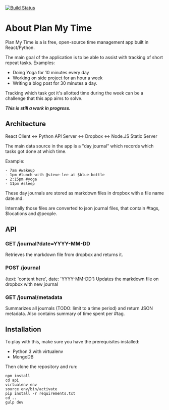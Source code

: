 [![Build Status](https://travis-ci.org/mb-dev/plan-my-time.svg?branch=master)](https://travis-ci.org/mb-dev/plan-my-time/)

# About Plan My Time
Plan My Time is a is free, open-source time management app built in React/Python.

The main goal of the application is to be able to assist with tracking of short repeat tasks.
Examples:
- Doing Yoga for 10 minutes every day
- Working on side project for an hour a week
- Writing a blog post for 30 minutes a day.

Tracking which task got it's allotted time during the week can be a challenge that this app aims to solve.

***This is still a work in progress.***

## Architecture

React Client <-> Python API Server       <-> Dropbox
             <-> Node.JS Static Server

The main data source in the app is a "day journal" which records which tasks got done at which time.

Example:
```
- 7am #wakeup
- 1pm #lunch with @steve-lee at $blue-bottle
- 2:15pm #yoga
- 11pm #sleep
```

These day journals are stored as markdown files in dropbox with a file name date.md.

Internally those files are converted to json journal files, that contain #tags, $locations and @people.

## API

### GET /journal?date=YYYY-MM-DD
Retrieves the markdown file from dropbox and returns it.

### POST /journal
{text: 'content here', date: 'YYYY-MM-DD'}
Updates the markdown file on dropbox with new journal

### GET /journal/metadata
Summarizes all journals (TODO: limit to a time period) and return JSON metadata. Also contains summary of time spent per #tag.

## Installation
To play with this, make sure you have the prerequisites installed:
- Python 3 with virtualenv
- MongoDB

Then clone the repository and run:
```
npm install
cd api
virtualenv env
source env/bin/activate
pip install -r requirements.txt
cd ..
gulp dev
```
